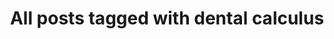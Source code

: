 ---
layout: tag
title: "All posts tagged with dental calculus"
permalink: /weblog/tags/dental-calculus/
taxonomy: dental calculus
---